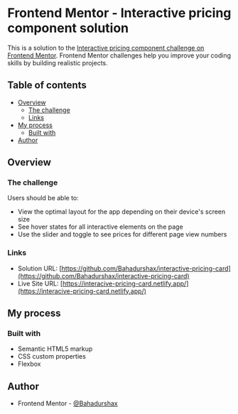# Frontend Mentor - Interactive pricing component solution

This is a solution to the [Interactive pricing component challenge on Frontend Mentor](https://www.frontendmentor.io/challenges/interactive-pricing-component-t0m8PIyY8). Frontend Mentor challenges help you improve your coding skills by building realistic projects. 

## Table of contents

- [Overview](#overview)
  - [The challenge](#the-challenge)
  - [Links](#links)
- [My process](#my-process)
  - [Built with](#built-with)
- [Author](#author)

## Overview

### The challenge

Users should be able to:

- View the optimal layout for the app depending on their device's screen size
- See hover states for all interactive elements on the page
- Use the slider and toggle to see prices for different page view numbers

### Links

- Solution URL: [https://github.com/Bahadurshax/interactive-pricing-card](https://github.com/Bahadurshax/interactive-pricing-card)
- Live Site URL: [https://interacive-pricing-card.netlify.app/](https://interacive-pricing-card.netlify.app/)

## My process

### Built with

- Semantic HTML5 markup
- CSS custom properties
- Flexbox


## Author

- Frontend Mentor - [@Bahadurshax](https://www.frontendmentor.io/profile/Bahadurshax)
